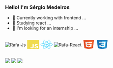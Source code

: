 ### Hello! I'm Sérgio Medeiros
- 🔭 Currently working with frontend ...
- 🌱 Studying react ...
- 🤔 I'm looking for an internship ...
<div display="flex" justify-content="flex-start" align = "center"
  <a href="https://github.com/SergioMFilho">
   
  <!--<img height="350px" width="44%" src="https://github-readme-stats.vercel.app/api?username=SergioMFilho&show_icons=true&theme=radical&include_all_commits=true&count_private=true"/>
  <img  height="350px" width= "44%" src="https://github-readme-stats.vercel.app/api/top-langs/?username=SergioMFilho&layout=compact&langs_count=7&theme=radical"/>
  -->
</div>
<div style="display: inline_block"><br>
 <img align="center" alt="Rafa-Js" height="30" width="40" src="https://cdn.jsdelivr.net/gh/devicons/devicon/icons/java/java-original.svg" />
  <img align="center" alt="Rafa-Js" height="30" width="40" src="https://raw.githubusercontent.com/devicons/devicon/master/icons/javascript/javascript-plain.svg">
  <!--<img align="center" alt="Rafa-Ts" height="30" width="40" src="https://raw.githubusercontent.com/devicons/devicon/master/icons/typescript/typescript-plain.svg">-->
  <img align="center" alt="Rafa-React" height="30" width="40" src="https://raw.githubusercontent.com/devicons/devicon/master/icons/react/react-original.svg">
  <img align="center" alt="Rafa-React" height="30" width="40" src="https://cdn.jsdelivr.net/gh/devicons/devicon/icons/angularjs/angularjs-original.svg" />        
  <img align="center" alt="Rafa-HTML" height="30" width="40" src="https://raw.githubusercontent.com/devicons/devicon/master/icons/html5/html5-original.svg">
  <img align="center" alt="Rafa-CSS" height="30" width="40" src="https://raw.githubusercontent.com/devicons/devicon/master/icons/css3/css3-original.svg">
  <src="https://media.discordapp.net/attachments/639956127056134178/890373478988013628/Publicacoes_Instagram_1_1.png?width=676&height=676">
</div>

##

 <div> 
  <a href="https://www.linkedin.com/in/s%C3%A9rgio-medeiros-90ba5a22b" target="_blank"><img src="https://img.shields.io/badge/-LinkedIn-%230077B5?style=for-the-badge&logo=linkedin&logoColor=white" target="_blank"></a> 
  <a href="mailto:sergiof11@outlook.com.br" target="_blank"><img src="https://img.shields.io/badge/Microsoft_Outlook-0078D4?style=for-the-badge&logo=microsoft-outlook&logoColor=white" target="_blank"></a>
  <a href="https://instagram.com/treinador.sm" target="_blank"><img src="https://img.shields.io/badge/-Instagram-%23E4405F?style=for-the-badge&logo=instagram&logoColor=white" target="_blank"></a> 
 
 
 
</div>
